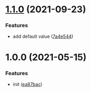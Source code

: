 # [1.1.0](https://github.com/TimoBechtel/css-vars-from-json/compare/v1.0.0...v1.1.0) (2021-09-23)


### Features

* add default value ([7a4e544](https://github.com/TimoBechtel/css-vars-from-json/commit/7a4e544ac2bc469b6c3a39bea2829ff71627b02d))

# 1.0.0 (2021-05-15)


### Features

* init ([ea87bac](https://github.com/TimoBechtel/css-vars-from-json/commit/ea87bacad024fe2d1500d6df96533896dcc18df0))
